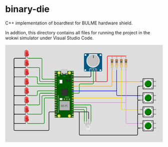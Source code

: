 # binary-die
C++ implementation of boardtest for BULME hardware shield. 

In addtion, this directory contains all files for running the project in the wokwi simulator under Visual Studio Code.

![Wokwi Simulator](boardtest.png)

